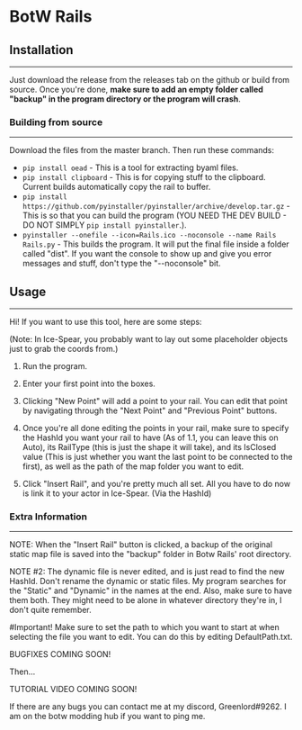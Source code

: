 # BotW Rails

## Installation
-------------

Just download the release from the releases tab on the github or build from source. Once you're done, **make sure to add an empty folder called "backup" in the program directory or the program will crash**.

### Building from source
--------------------
Download the files from the master branch. Then run these commands:
- ```pip install oead``` - This is a tool for extracting byaml files.
- ```pip install clipboard``` - This is for copying stuff to the clipboard. Current builds automatically copy the rail to buffer.
- ```pip install https://github.com/pyinstaller/pyinstaller/archive/develop.tar.gz``` - This is so that you can build the program (YOU NEED THE DEV BUILD - DO NOT SIMPLY ```pip install pyinstaller```.).
- ```pyinstaller --onefile --icon=Rails.ico --noconsole --name Rails Rails.py``` - This builds the program. It will put the final file inside a folder called "dist". If you want the console to show up and give you error messages and stuff, don't type the "--noconsole" bit.

## Usage
-------

Hi! If you want to use this tool, here are some steps:

(Note: In Ice-Spear, you probably want to lay out some placeholder objects just to grab the coords from.)

1. Run the program.

2. Enter your first point into the boxes. 

3. Clicking "New Point" will add a point to your rail. You can edit that point by navigating through the "Next Point" and "Previous Point" buttons.

4. Once you're all done editing the points in your rail, make sure to specify the HashId you want your rail to have (As of 1.1, you can leave this on Auto), 
its RailType (this is just the shape it will take), and its IsClosed value (This is just whether you want the last point to be connected to the first), 
as well as the path of the map folder you want to edit.

5. Click "Insert Rail", and you're pretty much all set. All you have to do now is link it to your actor in Ice-Spear. (Via the HashId)

### Extra Information
----------------------

NOTE: When the "Insert Rail" button is clicked, a backup of the original static map file is saved into the "backup" folder in Botw Rails' root directory.

NOTE #2: The dynamic file is never edited, and is just read to find the new HashId. Don't rename the dynamic or static files. My program searches for the "Static" and "Dynamic" in the names at the end. Also, make sure to have them both. They might need to be alone in whatever directory they're in, I don't quite remember.

#Important!
Make sure to set the path to which you want to start at when selecting the file you want to edit. You can do this by editing DefaultPath.txt.

BUGFIXES COMING SOON!

Then...

TUTORIAL VIDEO COMING SOON!


If there are any bugs you can contact me at my discord, Greenlord#9262. I am on the botw modding hub if you want to ping me.
